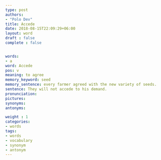 ```yaml
---
type: post
authors:
- "Polo Dev"
title: Accede
date: 2018-08-15T22:09:29+06:00
layout: word
draft : false
complete : false


words:
- a
word: Accede
pos: v
meaning: to agree
memory_keyword: seed
memory_sentence: every farmer agreed with the new variety of seeds.
sentence: They will not accede to his demand.
pronunciation:
pictures:
synonyms:
antonyms:

weight : 1
categories:
- words
tags:
- words
- vocabulary
- synonym
- antonym
---
```

